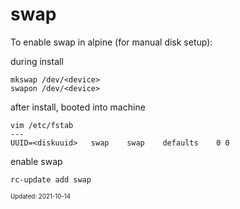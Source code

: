 swap
===

To enable swap in alpine (for manual disk setup):

during install
```
mkswap /dev/<device>
swapon /dev/<device>
```

after install, booted into machine
```
vim /etc/fstab
---
UUID=<diskuuid>   swap    swap    defaults    0 0
```

enable swap
```
rc-update add swap
```

<sub><sup>Updated: 2021-10-14</sup></sub>
